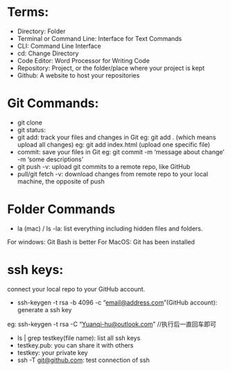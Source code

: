 # Terms:
- Directory: Folder
- Terminal or Command Line: Interface for Text Commands
- CLI: Command Line Interface
- cd: Change Directory
- Code Editor: Word Processor for Writing Code
- Repository: Project, or the folder/place where your project is kept
- Github: A website to host your repositories

# Git Commands:
- git clone
- git status: 
- git add: track your files and changes in Git
eg: git add .  (which means upload all changes)
eg: git add index.html  (upload one specific file)
- commit: save your files in Git
eg: git commit -m ‘message about change’ -m ‘some descriptions’
- git push -v: upload git commits to a remote repo, like GitHub
- pull/git fetch -v: download changes from remote repo to your local machine, the opposite of push

# Folder Commands
- la (mac) / ls -la: list everything including  hidden files and folders.

For windows: Git Bash is better
For MacOS: Git has been installed

# ssh keys:
connect your local repo to your GitHub account.

- ssh-keygen -t rsa -b 4096 -c “email@address.com”(GitHub account): generate a ssh key

eg: ssh-keygen -t rsa -C “Yuanqi-hu@outlook.com”
//执行后一直回车即可

- ls | grep testkey(file name): list all ssh keys
- testkey.pub: you can share it with others
- testkey: your private key
- ssh -T git@github.com: test connection of ssh